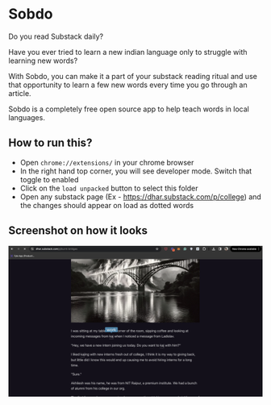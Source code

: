 # Sobdo

Do you read Substack daily?

Have you ever tried to learn a new indian language only to struggle with learning new words?

With Sobdo, you can make it a part of your substack reading ritual and use that opportunity to learn a few new words every time you go through an article.

Sobdo is a completely free open source app to help teach words in local languages.

## How to run this?

- Open `chrome://extensions/` in your chrome browser
- In the right hand top corner, you will see developer mode. Switch that toggle to enabled
- Click on the `load unpacked` button to select this folder
- Open any substack page (Ex - https://dhar.substack.com/p/college) and the changes should appear on load as dotted words

## Screenshot on how it looks

![example image](./assets/screenshot.png)
